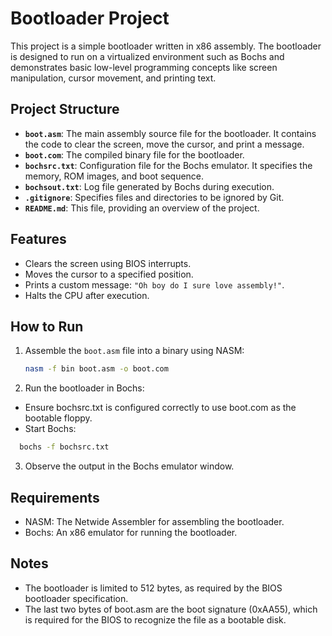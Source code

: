# Bootloader Project

This project is a simple bootloader written in x86 assembly. The bootloader is designed to run on a virtualized environment such as Bochs and demonstrates basic low-level programming concepts like screen manipulation, cursor movement, and printing text.

## Project Structure

- **`boot.asm`**: The main assembly source file for the bootloader. It contains the code to clear the screen, move the cursor, and print a message.
- **`boot.com`**: The compiled binary file for the bootloader.
- **`bochsrc.txt`**: Configuration file for the Bochs emulator. It specifies the memory, ROM images, and boot sequence.
- **`bochsout.txt`**: Log file generated by Bochs during execution.
- **`.gitignore`**: Specifies files and directories to be ignored by Git.
- **`README.md`**: This file, providing an overview of the project.

## Features

- Clears the screen using BIOS interrupts.
- Moves the cursor to a specified position.
- Prints a custom message: `"Oh boy do I sure love assembly!"`.
- Halts the CPU after execution.

## How to Run

1. Assemble the `boot.asm` file into a binary using NASM:

   ```bash
   nasm -f bin boot.asm -o boot.com

   ```

2. Run the bootloader in Bochs:

- Ensure bochsrc.txt is configured correctly to use boot.com as the bootable floppy.
- Start Bochs:

```bash
  bochs -f bochsrc.txt
```

3. Observe the output in the Bochs emulator window.

## Requirements

- NASM: The Netwide Assembler for assembling the bootloader.
- Bochs: An x86 emulator for running the bootloader.

## Notes

- The bootloader is limited to 512 bytes, as required by the BIOS bootloader specification.
- The last two bytes of boot.asm are the boot signature (0xAA55), which is required for the BIOS to recognize the file as a bootable disk.
